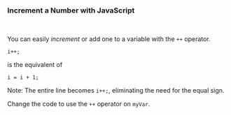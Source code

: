 ### **Increment a Number with JavaScript**

<br>

You can easily _increment_ or add one to a variable with the `++` operator.

```
i++;
```

is the equivalent of

```
i = i + 1;
```

Note: The entire line becomes `i++;`, eliminating the need for the equal sign.

Change the code to use the `++` operator on `myVar`.
